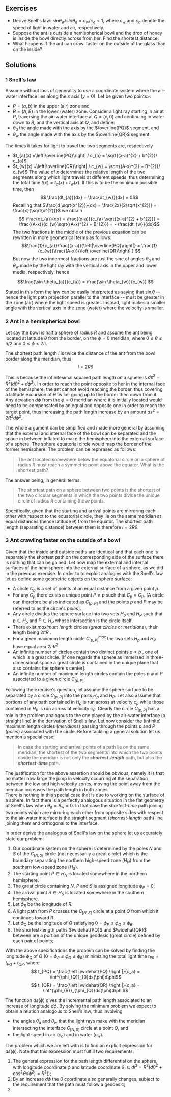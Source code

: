 ## Exercises

 - Derive Snell's law: $sin \theta_{w} / sin \theta_{a} = c_{w}/c_{a} < 1$, where $c_{w}$ and $c_{a}$ denote the speed of light in water and air, respectively.
 - Suppose the ant is outside a hemispherical bowl and the drop of honey is inside the bowl directly across from her. Find the shortest distance.
 - What happens if the ant can crawl faster on the outside of the glass than on the inside? 

## Solutions

### 1 Snell's law
Assume without loss of generality to use a coordinate system where the air-water interface lies along the $x$ axis ($y=0$).
Let be given two points>: 
 - $P=(a,b)$ in the upper (air) zone and 
 - $R=(A,B)$ in the lower (water) zone. 
Consider a light ray starting in air at $P$, traversing the air-water interface at $Q=(x,0)$ and continuing in water down to $R$, and the vertical axis at $Q$, and define: 
 - $\theta_{a}$ the angle made with the axis by the $\overline{PQ}$ segment, and
 - $\theta_{w}$ the angle made with the axis by the $\overline{QR}$ segment.

The times it takes for light to travel the two segments are, respectively
 - $t_{a}(x) =\left|\overline{PQ}\right| / c_{a} = \sqrt{(x-a)^{2} + b^{2}}/ c_{a}$
 - $t_{w}(x) =\left|\overline{QR}\right| / c_{w} = \sqrt{(A-x)^{2} + B^{2}}/ c_{w}$ 
The value of $x$ determines the relative length of the two segments along which light travels at different speeds, thus determining the total time $t(x) = t_{a}(x) + t_{w}(x)$. If this is to be the minimum possible time, then 
$$ \frac{dt_{a}}{dx} + \frac{dt_{w}}{dx} = 0$$
Recalling that $\frac{d \sqrt{x^{2}}}{dx} = \frac{2x}{2\sqrt{x^{2}}} = \frac{x}{\sqrt{x^{2}}}$ we obtain
$$ \frac{dt_{a}}{dx} = \frac{(x-a)}{c_{a} \sqrt{(x-a)^{2} + b^{2}}} = \frac{(A-x)}{c_{w}\sqrt{(A-x)^{2} + B^{2}}}  = - \frac{dt_{w}}{dx}$$
The two fractions in the middle of the previous equation can be rewritten in more geometrical terms as follows:
$$\frac{1}{c_{a}}\frac{(x-a)}{\left|\overline{PQ}\right|} = \frac{1}{c_{w}}\frac{(A-x)}{\left|\overline{QR}\right| }  $$
But now the two innermost fractions are just the sine of angles $\theta_{a}$ and $\theta_{w}$ made by the light ray with the vertical axis in the upper and lower media, respectively. hence

$$\frac{\sin \theta_{a}}{c_{a}} = \frac{\sin \theta_{w}}{c_{w}} $$

Stated in this form the law can be easily interpreted as saying that $\sin \theta$ -- hence the light path projection parallel to the interface -- must be greater in the zone (air) where the light speed is greater. Instead, light makes a smaller angle with the vertical axis in the zone (water) where the velocity is smaller. 

### 2 Ant in a hemispherical bowl
Let say the bowl is half a sphere of radius $R$ and assume the ant being located at latitude $\theta$ from the border, on the $\phi=0$ meridian, where $0 \leq \theta \leq \pi/2$ and $0 \leq \phi \leq 2 \pi$.

The shortest path length $l$ is twice the distance of the ant from the bowl border along the meridian, thus 
$$l = 2 R \theta$$

This is because the infinitesimal squared path length on a sphere is $ds^{2} = R^{2} (d\theta^{2} + d\phi^{2})$. In order to reach the point opposite to her in the internal face of the hemisphere, the ant cannot avoid reaching the border, thus covering a latitude excursion of $\theta$ twice: going up to the border then down from it. Any deviation $d\phi$ from the $\phi=0$ meridian where it is initially located would need to be compensated by an equal and opposite one in order to reach the target point, thus increasing the path length increase by an amount  $ds^{2} = 2 R^{2} d\phi^{2}$.

The whole argument can be simplified and made more general by assuming that the external and internal face of the bowl can be separated and the space in between  inflated to make the hemisphere into the external surface of a sphere. The sphere equatorial circle would map the border of the former hemisphere. The problem can be rephrased as follows: 
> The ant located somewhere below the equatorial circle on a sphere of radius $R$ must reach a symmetric point above the equator. What is the shortest path?

The answer being, in general terms: 

> The shortest path on a sphere between two points is the shortest of
> the two circular segments in which the two points divide the unique
> circle of radius $R$ containing those points. 

Specifically, given that the starting and arrival points are mirroring each other with respect to the equatorial circle, they lie on the same meridian at equal distances (hence latitude $\theta$) from the equator. The shortest path length (separating distance) between them is therefore $l = 2 R  \theta$. 

### 3 Ant crawling faster on the outside of a bowl
Given that the inside and outside paths are identical and that each one is separately the shortest path on the corresponding side of the surface there is nothing that can be gained. 
Let now map the external and internal surfaces of the hemisphere into the external surface of a sphere, as we did in the previous exercise. In order to to exploit analogies with the Snell's law let us define some geometric objects on the sphere surface:
 - A circle $C_{p}$ is a set of points at an equal distance from a given point $p$. 
 - For any  $C_{p}$ there exists a unique point $P \ne p$ such that $C_{p}=C_{P}$. [A circle can therefore be also indicated as $C_{[p,P]}$ and the points $p$ and $P$ may be referred to as the circle's *poles*].
 - Any circle divides the sphere surface into two sets $H_{p}$ and $H_{P}$ such that $p \in H_{p}$ and $P \in H_{P}$ whose intersection is the circle itself. 
 - There exist *maximum length* circles (*great circles* or *meridians*), their length being $2\pi R$  .   
 -  For a given maximum length circle $C^{max}_{[p,P]}$ the two sets $H_{p}$ and $H_{P}$  have equal area $2\pi R^{2}$ 
 - An infinite number of circles contain two distinct points $a \ne b$ , one of which is a great circle. [If one regards the sphere as immersed in three-dimensional space a great circle is contained in the unique plane that also contains the sphere's center].  
 - An infinite number of maximum length circles contain the poles $p$ and $P$ associated to a given circle $C_{[p,P]}$

Following the exercise's question, let assume the sphere surface to be separated by a circle $C_{[p,P]}$ into the parts $H_{p}$ and $H_{P}$. Let also assume that portions of any path contained in $H_{p}$ is run across at velocity $c_{p}$ while those contained in $H_{P}$ is run across at velocity $c_{P}$. 
Clearly the circle $C_{[p,P]}$ has a role in the problem analogous to the one played by the air-water interface (a straight line) in the derivation of Snell's law. 
Let now consider the (infinite) maximum length circles (*meridians*) passing through the points $p$ and $P$ (*poles*) associated with the circle. 
Before tackling a general solution let us mention a special case: 
> In case the starting and arrival points of a path lie on the same
> meridian, the shortest of the two segments into which the two points
> divide the meridian is not only the ***shortest-length*** path, but
> also the ***shortest-time*** path. 

The justification for the above assertion should be obvious, namely it is that no matter how large the jump in velocity occurring at the separation between the low and high velocity zones, moving the point away from the meridian increases the path length in both zones.     
There is nothing in this special case that is due to working on the surface of a sphere. In fact there is a perfectly analogous situation in the flat geometry of Snell's law when $\theta_{a} = \theta_{w} = 0$. In that case the *shortest-time* path joining two points which are mirroring each other from opposite sides with respect to the air-water interface is the straight segment (*shortest-length* path) line joining them and orthogonal to the interface.  

In order derive the analogous of Snell's law on the sphere let us accurately state our problem:

 1. Our coordinate system on the sphere is determined by the poles $N$ and $S$ of the $C_{[N,S]}$ circle (not necessarily a great circle) which is the boundary separating the northern high-speed zone ($H_{N}$) from the southern low-speed zone ($H_{S}$).
 2.  The starting point $P \in H_{N}$ is located somewhere in the northern hemisphere. 
 3. The great circle containing $N$, $P$ and $S$ is assigned longitude $\phi_{P}=0$.   
 4. The arrival point $R \in H_{S}$ is located somewhere in the southern hemisphere. 
 5. Let $\phi_{R}$ be the longitude of $R$.   
 6. A light path from $P$ crosses the $C_{[N,S]}$ circle at a point $Q$ from which it continues toward $R$. 
 7.   Let $\phi_{Q}$ be the longitude of $Q$ satisfying  $0 = \phi_{P} \leq \phi_{Q} \leq \phi_{R}$.
 8. The shortest-length paths $\widehat{PQ}$ and $\widehat{QR}$ between are a portion of the unique geodesic (great circle) defined by each pair of points; 

With the above specifications the problem can be solved by finding the longitude $\phi_{Q}$ of $Q$ ($0 = \phi_{P} \leq \phi_{Q} \leq \phi_{R}$) minimizing the total light time $t_{PR} = t_{PQ} + t_{QR}$, where
$$ t_{PQ} = \frac{\left |\widehat{PQ} \right |}{c_a} = \int^{\phi_{Q}}_{0}ds(\phi)d\phi$$
$$ t_{QR} = \frac{\left |\widehat{QR} \right |}{c_a} = \int^{\phi_{R}}_{\phi_{Q}}ds(\phi)d\phi$$

The function $ds(\phi)$ gives the incremental path length associated to an increase of longitude $d\phi$. By solving the minimum problem we expect to obtain a relation analogous to Snell's law, thus involving 
 - the angles $\theta_{a}$ and $\theta_{w}$ that the light rays make with the meridian intersecting the interface $C_{[N,S]}$ circle at a point $Q$, and
 - the light speed in air ($c_a$) and in water ($c_w$).

The problem which we are left with is to find an explicit expression for 
$ds(\phi)$. Note that this expression must fulfill two requirements:

 1. The general expression for the path length differential on the sphere, with longitude coordinate $\phi$ and latitude coordinate $\theta$ is: $dl^2=R^2(d\theta^2+\cos^2 \!\theta d\phi^2)=R^2 \left(   \right)$;
 2. By an increase $d\phi$ the $\theta$ coordinate also generally changes, subject to the requirement that the path must follow a geodesic;
 3.   

 

<!--stackedit_data:
eyJoaXN0b3J5IjpbMTM4MTM0OTYzLC0xNjI0MTExNTA5XX0=
-->